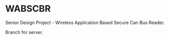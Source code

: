 # WABSCBR
Senior Design Project - Wireless Application Based Secure Can Bus Reader.

Branch for server.

